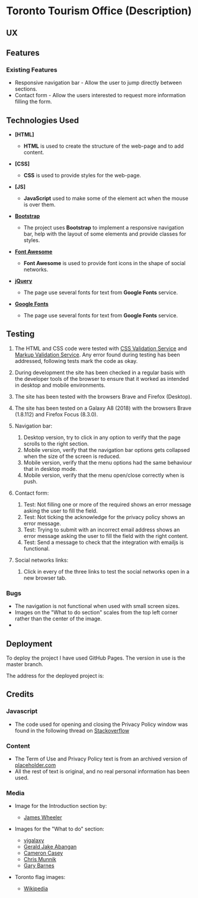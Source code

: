 # Toronto Tourism Office (Description)

 
## UX


## Features

### Existing Features
- Responsive navigation bar - Allow the user to jump directly between sections.
- Contact form - Allow the users interested to request more information filling the form.

## Technologies Used

- **[HTML]**
	- **HTML** is used to create the structure of the web-page and to add content.
	
- **[CSS]**
	- **CSS** is used to provide styles for the web-page.

- **[JS]**
    - **JavaScript** used to make some of the element act when the mouse is over them.

- **[Bootstrap](https://getbootstrap.com/)**
    - The project uses **Bootstrap** to implement a responsive navigation bar, help with the layout of some elements and provide classes for styles.

- **[Font Awesome](https://fontawesome.com/)**
	- **Font Awesome** is used to provide font icons in the shape of social networks.

- **[jQuery](https://jquery.com/)**
	- The page use several fonts for text from **Google Fonts** service.
	
- **[Google Fonts](https://fonts.google.com/)**
	- The page use several fonts for text from **Google Fonts** service.


## Testing

1. The HTML and CSS code were tested with [CSS Validation Service](https://jigsaw.w3.org/css-validator/) and [Markup Validation Service](https://validator.w3.org/).
   Any error found during testing has been addressed, following tests mark the code as okay.
  
2. During development the site has been checked in a regular basis with the developer tools of the browser to ensure that it worked as intended in desktop and mobile environments.

3. The site has been tested with the browsers Brave and Firefox (Desktop).

4. The site has been tested on a Galaxy A8 (2018) with the browsers Brave (1.8.112) and Firefox Focus (8.3.0).

5. Navigation bar:
	1. Desktop version, try to click in any option to verify that the page scrolls to the right section.
	2. Mobile version, verify that the navigation bar options gets collapsed when the size of the screen is reduced.
	3. Mobile version, verify that the menu options had the same behaviour that in desktop mode.
	4. Mobile version, verify that the menu open/close correctly when is push.

6. Contact form:
	1. Test: Not filling one or more of the required shows an error message asking the user to fill the field.
	2. Test: Not ticking the acknowledge for the privacy policy shows an error message.
	3. Test: Trying to submit with an incorrect email address shows an error message asking the user to fill the field with the right content.
    4. Test: Send a message to check that the integration with emailjs is functional.
	
7. Social networks links:
	1. Click in every of the three links to test the social networks open in a new browser tab.



### Bugs

- The navigation is not functional when used with small screen sizes.
- Images on the "What to do section" scales from the top left corner rather than the center of  the image.
- 


## Deployment

To deploy the project I have used GitHub Pages. The version in use is the master branch.

The address for the deployed project is:



## Credits

### Javascript

 - The code used for opening and closing the Privacy Policy window was found in the following thread on [Stackoverflow](https://stackoverflow.com/a/24659694)

### Content

- The Term of Use and Privacy Policy text is from an archived version of [placeholder.com](https://web.archive.org/web/20200216231943/https://placeholder.com/about/privacy/#content)
- All the rest of text is original, and no real personal information has been used.

### Media

- Image for the Introduction section by:
	- [James Wheeler](https://www.pexels.com/photo/buildings-near-body-of-water-at-night-1519088/)
	
- Images for the "What to do" section:
	- [vjgalaxy](https://www.pexels.com/photo/white-boat-on-sea-5054143/)
    - [Gerald Jake Abangan](https://www.pexels.com/photo/plate-of-barbeques-on-dining-table-2689419/)
    - [Cameron Casey](https://www.pexels.com/photo/people-on-sidewalk-selective-focal-photo-1687093/)
    - [Chris Munnik](https://www.pexels.com/photo/blue-train-2536178/)
    - [Gary Barnes](https://www.pexels.com/photo/man-with-strong-fragrant-coffee-in-hands-6248740/)

	
- Toronto flag images:
	- [Wikipedia](https://en.wikipedia.org/wiki/Toronto#/media/File:Flag_of_Toronto,_Canada.svg)